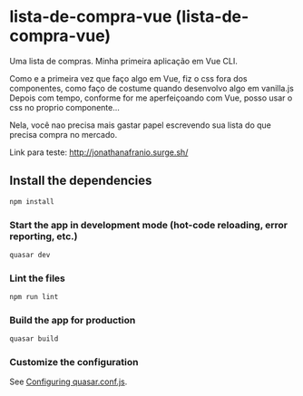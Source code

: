# lista-de-compra-vue (lista-de-compra-vue)

Uma lista de compras. Minha primeira aplicação em Vue CLI.

Como e a primeira vez que faço algo em Vue, fiz o css fora dos componentes, como faço de costume quando desenvolvo algo em vanilla.js Depois com tempo, conforme for me aperfeiçoando com Vue, posso usar o css no proprio componente...

Nela, você nao precisa mais gastar papel escrevendo sua lista do que precisa compra no mercado.

Link para teste: http://jonathanafranio.surge.sh/

## Install the dependencies
```bash
npm install
```

### Start the app in development mode (hot-code reloading, error reporting, etc.)
```bash
quasar dev
```

### Lint the files
```bash
npm run lint
```

### Build the app for production
```bash
quasar build
```

### Customize the configuration
See [Configuring quasar.conf.js](https://quasar.dev/quasar-cli/quasar-conf-js).
